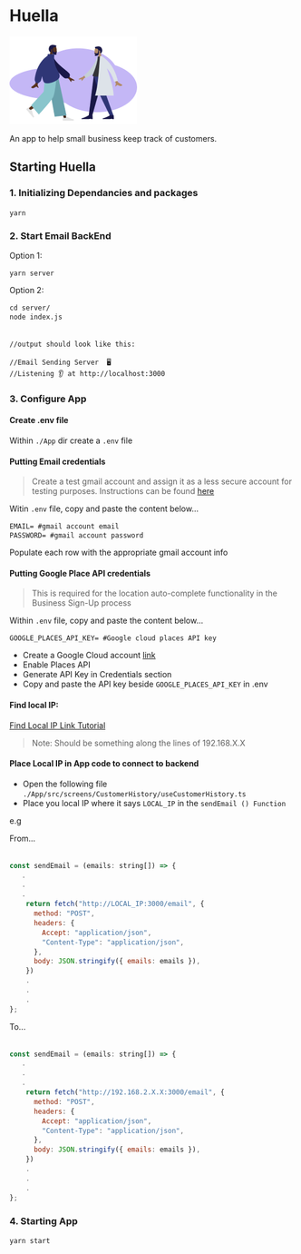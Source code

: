 # Huella

![huella logo](/App/assets/logo.png)

An app to help small business keep track of customers.


## Starting Huella
### 1. Initializing Dependancies and packages
```
yarn
```

### 2. Start Email BackEnd
Option 1:
```
yarn server 
```
Option 2:
```
cd server/
node index.js


//output should look like this:

//Email Sending Server  🖥
//Listening 👂 at http://localhost:3000
```

### 3. Configure App

#### Create .env file

Within ```./App``` dir create a ```.env``` file


#### Putting Email credentials
> Create a test gmail account and assign it as a less secure account for testing purposes. Instructions can be found [here](https://hotter.io/docs/email-accounts/secure-app-gmail/)

Witin ```.env``` file, copy and paste the content below...
```
EMAIL= #gmail account email
PASSWORD= #gmail account password
```

Populate each row with the appropriate gmail account info

#### Putting Google Place API credentials
>This is required for the location auto-complete functionality in the Business Sign-Up process

Within ```.env``` file, copy and paste the content below...
```
GOOGLE_PLACES_API_KEY= #Google cloud places API key
```
- Create a Google Cloud account [link](https://console.cloud.google.com/) 
- Enable Places API
- Generate API Key in Credentials section
- Copy and paste the API key beside ```GOOGLE_PLACES_API_KEY``` in .env 


#### Find local IP:
[Find Local IP Link Tutorial](https://support.strongvpn.com/hc/en-us/articles/360003778933-How-To-Find-Your-Local-IP-Address-)

>Note: Should be something along the lines of 192.168.X.X


#### Place Local IP in App code to connect to backend

- Open the following file  ```./App/src/screens/CustomerHistory/useCustomerHistory.ts```
- Place you local IP where it says ```LOCAL_IP``` in the ```sendEmail () Function```

e.g

From...
```javascript

const sendEmail = (emails: string[]) => {
   .
   .
   .
    return fetch("http://LOCAL_IP:3000/email", {
      method: "POST",
      headers: {
        Accept: "application/json",
        "Content-Type": "application/json",
      },
      body: JSON.stringify({ emails: emails }),
    })
    .
    .
    .
};
 ```
To...
```javascript

const sendEmail = (emails: string[]) => {
   .
   .
   .
    return fetch("http://192.168.2.X.X:3000/email", {
      method: "POST",
      headers: {
        Accept: "application/json",
        "Content-Type": "application/json",
      },
      body: JSON.stringify({ emails: emails }),
    })
    .
    .
    .
};
 ```

### 4. Starting App

```
yarn start 
```
